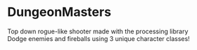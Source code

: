 # DungeonMasters
Top down rogue-like shooter made with the processing library <br>
Dodge enemies and fireballs using 3 unique character classes!
